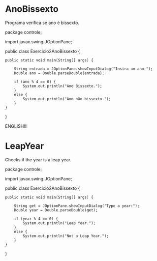 # AnoBissexto
Programa verifica se ano é bissexto.

package controle;

import javax.swing.JOptionPane;

public class Exercicio2AnoBissexto {

	public static void main(String[] args) {
		
		String entrada = JOptionPane.showInputDialog("Insira um ano:");
		Double ano = Double.parseDouble(entrada);
		
		if (ano % 4 == 0) {
			System.out.println("Ano Bissexto.");
		}
		else {
			System.out.println("Ano não bissexto.");
		}
	}
}

ENGLISH!!!
# LeapYear
Checks if the year is a leap year.

package controle;

import javax.swing.JOptionPane;

public class Exercicio2AnoBissexto {

	public static void main(String[] args) {
		
		String get = JOptionPane.showInputDialog("Type a year:");
		Double year = Double.parseDouble(get);
		
		if (year % 4 == 0) {
			System.out.println("Leap Year.");
		}
		else {
			System.out.println("Not a Leap Year.");
		}
	}
}
